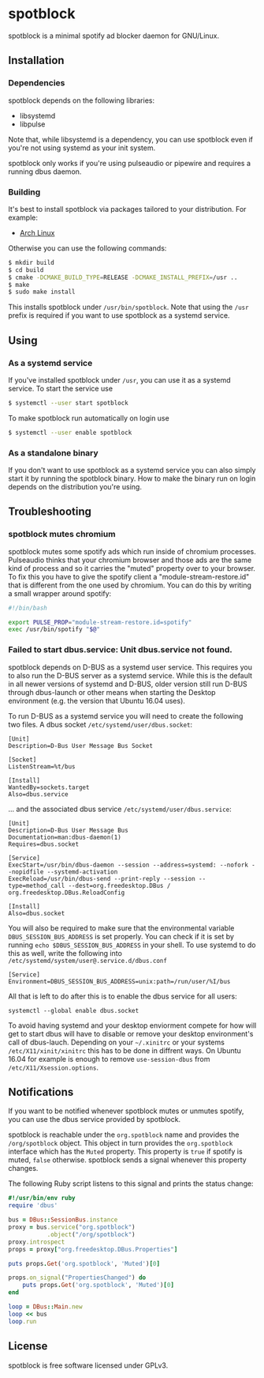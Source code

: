 # spotblock

spotblock is a minimal spotify ad blocker daemon for GNU/Linux.

## Installation

### Dependencies

spotblock depends on the following libraries:

* libsystemd
* libpulse

Note that, while libsystemd is a dependency, you can use spotblock even if
you're not using systemd as your init system.

spotblock only works if you're using pulseaudio or pipewire and requires a
running dbus daemon.

### Building

It's best to install spotblock via packages tailored to your distribution. For
example:

* [Arch Linux](https://aur.archlinux.org/packages/spotblock-git/)

Otherwise you can use the following commands:

```bash
$ mkdir build
$ cd build
$ cmake -DCMAKE_BUILD_TYPE=RELEASE -DCMAKE_INSTALL_PREFIX=/usr ..
$ make
$ sudo make install
```

This installs spotblock under `/usr/bin/spotblock`. Note that using the `/usr`
prefix is required if you want to use spotblock as a systemd service.

## Using

### As a systemd service

If you've installed spotblock under `/usr`, you can use it as a systemd service.
To start the service use

```bash
$ systemctl --user start spotblock
```

To make spotblock run automatically on login use

```bash
$ systemctl --user enable spotblock
```

### As a standalone binary

If you don't want to use spotblock as a systemd service you can also simply
start it by running the spotblock binary. How to make the binary run on login
depends on the distribution you're using.

## Troubleshooting

### spotblock mutes chromium

spotblock mutes some spotify ads which run inside of chromium processes.
Pulseaudio thinks that your chromium browser and those ads are the same kind of
process and so it carries the "muted" property over to your browser. To fix this
you have to give the spotify client a "module-stream-restore.id" that is
different from the one used by chromium. You can do this by writing a small
wrapper around spotify:

```bash
#!/bin/bash

export PULSE_PROP="module-stream-restore.id=spotify"
exec /usr/bin/spotify "$@"
```

### Failed to start dbus.service: Unit dbus.service not found.

spotblock depends on D-BUS as a systemd user service. This requires you to also run the D-BUS server as a systemd service. While this is the default in all newer versions of systemd and D-BUS, older version still run D-BUS through dbus-launch or other means when starting the Desktop environment (e.g. the version that Ubuntu 16.04 uses). 

To run D-BUS as a systemd service you will need to create the following two files. A dbus socket `/etc/systemd/user/dbus.socket`:

```
[Unit]
Description=D-Bus User Message Bus Socket

[Socket]
ListenStream=%t/bus

[Install]
WantedBy=sockets.target
Also=dbus.service
```

... and the associated dbus service `/etc/systemd/user/dbus.service`:

```
[Unit]
Description=D-Bus User Message Bus
Documentation=man:dbus-daemon(1)
Requires=dbus.socket

[Service]
ExecStart=/usr/bin/dbus-daemon --session --address=systemd: --nofork --nopidfile --systemd-activation
ExecReload=/usr/bin/dbus-send --print-reply --session --type=method_call --dest=org.freedesktop.DBus / org.freedesktop.DBus.ReloadConfig

[Install]
Also=dbus.socket
```

You will also be required to make sure that the environmental variable `DBUS_SESSION_BUS_ADDRESS` is set properly. You can check if it is set by running `echo $DBUS_SESSION_BUS_ADDRESS` in your shell. To use systemd to do this as well, write the following into `/etc/systemd/system/user@.service.d/dbus.conf`

```
[Service]
Environment=DBUS_SESSION_BUS_ADDRESS=unix:path=/run/user/%I/bus
```

All that is left to do after this is to enable the dbus service for all users:

```
systemctl --global enable dbus.socket
```

To avoid having systemd and your desktop enviorment compete for how will get to start dbus will have to disable or remove your desktop environment's call of dbus-lauch. Depending on your `~/.xinitrc` or your systems `/etc/X11/xinit/xinitrc` this has to be done in diffrent ways. On Ubuntu 16.04 for example is enough to remove `use-session-dbus` from `/etc/X11/Xsession.options`.

## Notifications

If you want to be notified whenever spotblock mutes or unmutes spotify, you can
use the dbus service provided by spotblock.

spotblock is reachable under the `org.spotblock` name and provides the
`/org/spotblock` object. This object in turn provides the `org.spotblock`
interface which has the `Muted` property. This property is `true` if spotify is
muted, `false` otherwise. spotblock sends a signal whenever this property
changes.

The following Ruby script listens to this signal and prints the status change:

```ruby
#!/usr/bin/env ruby
require 'dbus'

bus = DBus::SessionBus.instance
proxy = bus.service("org.spotblock")
           .object("/org/spotblock")
proxy.introspect
props = proxy["org.freedesktop.DBus.Properties"]

puts props.Get('org.spotblock', 'Muted')[0]

props.on_signal("PropertiesChanged") do
    puts props.Get('org.spotblock', 'Muted')[0]
end

loop = DBus::Main.new
loop << bus
loop.run
```

## License

spotblock is free software licensed under GPLv3.
